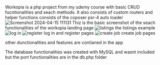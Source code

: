 Workopia is a php project from my udemy course with basic CRUD fucntionalities and seach methods.
It also consists of custom routers and helper functions 
consists of the coposer psr-4 auto loader
![Screenshot 2024-04-15 111131](https://github.com/nathaniel-ray/workopia-php/assets/145053690/46bb1302-52ce-4936-ad38-76a22a0c31e6)
Thiz is the basic screenshot of the seach functionalities of the workopia landing page
![listings](https://github.com/nathaniel-ray/workopia-php/assets/145053690/794df899-f6c6-4970-bf37-0bd566fb1a0f)
the listings example
![log in](https://github.com/nathaniel-ray/workopia-php/assets/145053690/1ce5457c-d0ad-4358-8ce6-76fcdde5c8ae)
![register ](https://github.com/nathaniel-ray/workopia-php/assets/145053690/fe17d58f-0fe0-4154-8aa7-cb348c0b1fc6)
log in and register pages
![create job](https://github.com/nathaniel-ray/workopia-php/assets/145053690/7cde5362-98c9-4ce0-964b-90213a84246e)
create job pages

other dunctionalities and features are contianed in the app

The database functionalities was created with MySQL and wasnt included but the port functionalities are in the db.php folder
